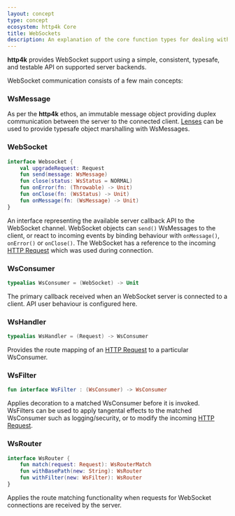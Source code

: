 ```yaml
---
layout: concept
type: concept
ecosystem: http4k Core
title: WebSockets
description: An explanation of the core function types for dealing with WebSockets
---
```


**http4k** provides WebSocket support using a simple, consistent, typesafe, and testable API on supported server
backends.

WebSocket communication consists of a few main concepts:

### WsMessage

As per the **http4k** ethos, an immutable message object providing duplex communication between the server to the
connected client. [Lenses](/guide/concepts/lens) can be used to provide typesafe object marshalling with WsMessages.

### WebSocket

```kotlin
interface Websocket {
    val upgradeRequest: Request
    fun send(message: WsMessage)
    fun close(status: WsStatus = NORMAL)
    fun onError(fn: (Throwable) -> Unit)
    fun onClose(fn: (WsStatus) -> Unit)
    fun onMessage(fn: (WsMessage) -> Unit)
}
```

An interface representing the available server callback API to the WebSocket channel. WebSocket objects can `send()`
WsMessages to the client, or react to incoming events by binding behaviour with `onMessage()`, `onError()` or
`onClose()`. The WebSocket has a reference to the incoming [HTTP Request](/guide/concepts/http#HttpMessage) which was
used during connection.

### WsConsumer

```kotlin
typealias WsConsumer = (WebSocket) -> Unit
```

The primary callback received when an WebSocket server is connected to a client. API user behaviour is configured here.

### WsHandler

```kotlin
typealias WsHandler = (Request) -> WsConsumer
```

Provides the route mapping of an [HTTP Request](/guide/concepts/http#HttpMessage) to a particular WsConsumer.

### WsFilter

```kotlin
fun interface WsFilter : (WsConsumer) -> WsConsumer
```

Applies decoration to a matched WsConsumer before it is invoked. WsFilters can be used to apply tangental effects to the
matched WsConsumer such as logging/security, or to modify the incoming [HTTP Request](/guide/concepts/http#HttpMessage).

### WsRouter

```kotlin
interface WsRouter {
    fun match(request: Request): WsRouterMatch
    fun withBasePath(new: String): WsRouter
    fun withFilter(new: WsFilter): WsRouter
}
```

Applies the route matching functionality when requests for WebSocket connections are received by the server.
